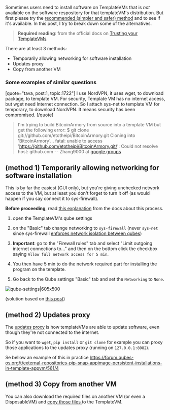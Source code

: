 Sometimes users need to install software on TemplateVMs that is _not_  available on the software respository for that templateVM's distribution. But first please try the [recommended (simpler and safer) method](https://www.qubes-os.org/doc/software-update-domu/#installing-software-in-templatevms) and to see if it's available.  In this post, I try to break down some of the alternatives.<div data-theme-toc="true"> </div>

> **Required reading**: from the official docs on [Trusting your TemplateVMs](https://www.qubes-os.org/doc/templates/#trusting-your-templatevms)

There are at least 3 methods:
- Temporarily allowing networking for software installation
- Updates proxy
- Copy from another VM

### Some examples of similar questions
[quote="tava, post:1, topic:1722"]
I use NordVPN, it uses wget, to download package, to template VM.
For security, Template VM has no internet access, but wget need Internet connection.
So I attach sys-net to template VM for temporary, to download NordVPN.
It means security has been compromised.
[/quote]

> I'm trying to build BitcoinArmory from source into a template VM but get the following error:
> $ git clone git://github.com/etotheipi/BitcoinArmory.git
> Cloning into 'BitcoinArmory'...
> fatal: unable to access 'https://github.com/etotheipi/BitcoinArmory.git/': Could not resolve host: github.com
> -- Zhang9000 at [google groups](https://groups.google.com/g/qubes-users/c/o-EO4QEUqhU/m/TTHO2rULBwAJ)

## (method 1) Temporarily allowing networking for software installation

This is by far the easiest (GUI only), but you're giving unchecked network access to the VM, but at least you don't forget to turn it off (as would happen if you say connect it to sys-firewall).

**Before proceeding**, read [this explanation](https://www.qubes-os.org/doc/software-update-domu/#temporarily-allowing-networking-for-software-installation) from the docs about this process.

1. open the TemplateVM's qube settings
2. on the "Basic" tab change networking to `sys-firewall` (never `sys-net` since sys-firewall [enforces network isolation between qubes](https://www.qubes-os.org/doc/firewall/#understanding-firewalling-in-qubes))
3. **Important**: go to the "Firewall rules" tab and select "Limit outgoing internet connections to..." and then on the bottom click the checkbox saying `Allow full network access for 5 min`.

4. You then have 5 min to do the network required part for installing the program on the template.

5. Go back to the Qube settings "Basic" tab and set the `Networking` to `None`.

![qube-settings|605x500](upload://c2ztaAqoCWE9RAT1KAHxJnBYHVf.png) 

(solution based on [this post](https://groups.google.com/g/qubes-users/c/o-EO4QEUqhU/m/TTHO2rULBwAJ))

## (method 2) Updates proxy

The [updates proxy](https://www.qubes-os.org/doc/software-update-domu/#updates-proxy) is how templateVMs are able to update software, even though they're not connected to the internet.

So if you want to `wget`, `pip install` or `git clone` for example you can proxy those applications to the updates proxy (running on `127.0.0.1:8082`).

Se bellow an example of this in practice
https://forum.qubes-os.org/t/external-repositories-pip-snap-appimage-persistent-installations-in-template-appvm/561/4

## (method 3) Copy from another VM

You can also download the required files on another VM (or even a DisposableVM) and [copy those files ](https://www.qubes-os.org/doc/copying-files/) to the TemplateVM.